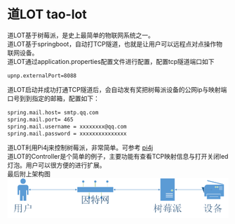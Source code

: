 # 道LOT tao-lot
道LOT基于树莓派，是史上最简单的物联网系统之一。<br>
道LOT基于springboot，自动打TCP隧道，也就是让用户可以远程点对点操作物联网设备。<br>
道LOT通过application.properties配置文件进行配置，配置tcp隧道端口如下
```
upnp.externalPort=8088
```
道LOT启动并成功打通TCP隧道后，会自动发有奖把树莓派设备的公网ip与映射端口号到到指定的邮箱，配置如下：
```
spring.mail.host= smtp.qq.com
spring.mail.port= 465
spring.mail.username = xxxxxxxx@qq.com
spring.mail.password = xxxxxxxxxxxxxxx
```
道LOT利用Pi4j来控制树莓派，非常简单。可参考 [pi4j](http://pi4j.com/)<br>
道LOT的Controller是个简单的例子，主要功能有查看TCP映射信息与打开关闭led灯泡。用户可以很方便的进行扩展。<br>
最后附上架构图
![架构](道LOT架构.png)


